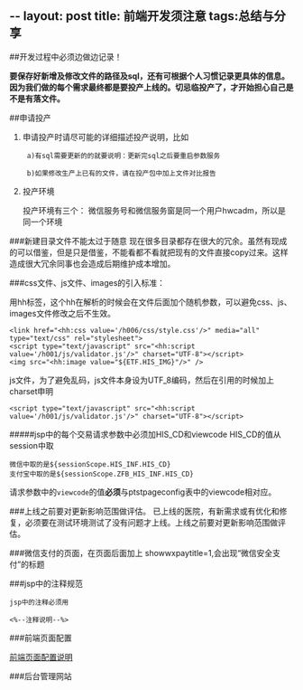 --
layout: post
title: 前端开发须注意
tags:总结与分享
---

##开发过程中必须边做边记录！

   **要保存好新增及修改文件的路径及sql，还有可根据个人习惯记录更具体的信息。因为我们做的每个需求最终都是要投产上线的。切忌临投产了，才开始担心自己是不是有落文件。**
   
##申请投产

  1. 申请投产时请尽可能的详细描述投产说明，比如
  
          a)有sql需要更新的的就要说明：更新完sql之后要重启参数服务
          
          b)如果修改生产上已有的文件，请在投产包中加上文件对比报告
     
     
  2. 投产环境
  
      投产环境有三个：
      微信服务号和微信服务窗是同一个用户hwcadm，所以是同一个环境
      
          
      

###新建目录文件不能太过于随意
现在很多目录都存在很大的冗余。虽然有现成的可以借鉴，但是只是借鉴，不能看都不看就把现有的文件直接copy过来。这样造成很大冗余同事也会造成后期维护成本增加。


###css文件、js文件、images的引入标准：

   用hh标签，这个hh在解析的时候会在文件后面加个随机参数，可以避免css、js、images文件修改之后不生效。
   
	<link href="<hh:css value='/h006/css/style.css'/>" media="all" type="text/css" rel="stylesheet">
	<script type="text/javascript" src="<hh:script value='/h001/js/validator.js'/>" charset="UTF-8"></script>
	<img src="<hh:image value="${ETF.HIS_IMG}"/>" />

js文件，为了避免乱码，js文件本身设为UTF_8编码，然后在引用的时候加上charset申明

	<script type="text/javascript" src="<hh:script value='/h001/js/validator.js'/>" charset="UTF-8"></script>
   
   
#####jsp中的每个交易请求参数中必须加HIS_CD和viewcode
HIS_CD的值从session中取

    微信中取的是${sessionScope.HIS_INF.HIS_CD}
    支付宝中取的是${sessionScope.ZFB_HIS_INF.HIS_CD}

请求参数中的`viewcode`的值**必须**与ptstpageconfig表中的viewcode相对应。


###上线之前要对更新影响范围做评估。
已上线的医院，有新需求或有优化和修复，必须要在测试环境测试了没有问题才上线。上线之前要对更新影响范围做评估。

###微信支付的页面，在页面后面加上  showwxpaytitle=1,会出现“微信安全支付”的标题


###jsp中的注释规范

    jsp中的注释必须用
   
    <%--注释说明--%>


###前端页面配置

[前端页面配置说明](https://www.evernote.com/l/AIREKFlE79pASZ_i25IqHEpZsJT-tZtkF10)

###后台管理网站



